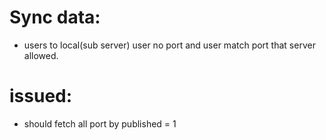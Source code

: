 # Sync data:
- users to local(sub server) user no port and user match port that server allowed.

# issued:
- should fetch all port by published = 1

